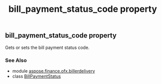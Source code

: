 ﻿---
title: bill_payment_status_code property
second_title: Aspose.Finance for Python via .NET API References
description: 
type: docs
weight: 30
url: /python-net/aspose.finance.ofx.billerdelivery/billpaymentstatus/bill_payment_status_code/
is_root: false
---

## bill_payment_status_code property


Gets or sets the bill payment status code.

### See Also
* module [aspose.finance.ofx.billerdelivery](../../)
* class [BillPaymentStatus](/finance/python-net/aspose.finance.ofx.billerdelivery/billpaymentstatus)
